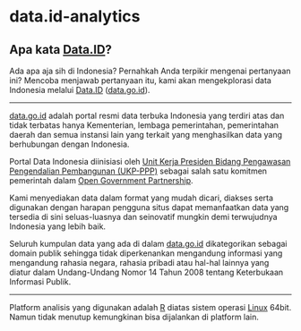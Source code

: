 data.id-analytics
===================

Apa kata [Data.ID](http://www.data.id)?
-----------------

Ada apa aja sih di Indonesia? Pernahkah Anda terpikir mengenai pertanyaan ini? Mencoba menjawab pertanyaan itu, kami akan mengekplorasi data Indonesia melalui [Data.ID](http://www.data.id) ([data.go.id](http://www.data.go.id)).

-----------------

[data.go.id](http://data.go.id) adalah portal resmi data terbuka Indonesia yang terdiri atas dan tidak terbatas hanya Kementerian, lembaga pemerintahan, pemerintahan daerah dan semua instansi lain yang terkait yang menghasilkan data yang berhubungan dengan Indonesia.

Portal Data Indonesia diinisiasi oleh [Unit Kerja Presiden Bidang Pengawasan Pengendalian Pembangunan (UKP-PPP)](http://www.ukp.go.id) sebagai salah satu komitmen pemerintah dalam [Open Government Partnership](http://www.opengovpartnership.org).

Kami menyediakan data dalam format yang mudah dicari, diakses serta digunakan dengan harapan pengguna situs dapat memanfaatkan data yang tersedia di sini seluas-luasnya dan seinovatif mungkin demi terwujudnya Indonesia yang lebih baik.

Seluruh kumpulan data yang ada di dalam [data.go.id](http://www.data.go.id) dikategorikan sebagai domain publik sehingga tidak diperkenankan mengandung informasi yang mengandung rahasia negara, rahasia pribadi atau hal-hal lainnya yang diatur dalam Undang-Undang Nomor 14 Tahun 2008 tentang Keterbukaan Informasi Publik.

-----------------

Platform analisis yang digunakan adalah [R](http://www.r-project.org) diatas sistem operasi [Linux](http://www.kernel.org) 64bit. Namun tidak menutup kemungkinan bisa dijalankan di platform lain.
